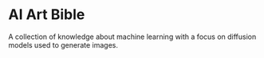 # AI Art Bible

A collection of knowledge about machine learning with a focus on diffusion models used to generate images.

